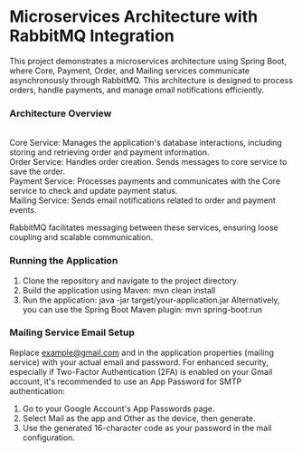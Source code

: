 # Microservices Architecture with RabbitMQ Integration

This project demonstrates a microservices 
architecture using Spring Boot, where Core, Payment, Order, and Mailing services 
communicate asynchronously through RabbitMQ. This architecture is designed to process orders, handle payments, 
and manage email notifications efficiently.

### Architecture Overview

<br />Core Service: Manages the application's database interactions, including storing and retrieving order and payment information.
<br />Order Service: Handles order creation. Sends messages to core service to save the order.
<br />Payment Service: Processes payments and communicates with the Core service to check and update payment status.
<br />Mailing Service: Sends email notifications related to order and payment events.

RabbitMQ facilitates messaging between these services, ensuring loose coupling and scalable communication.

### Running the Application
1. Clone the repository and navigate to the project directory.
2. Build the application using Maven: mvn clean install
3. Run the application: java -jar target/your-application.jar
Alternatively, you can use the Spring Boot Maven plugin: mvn spring-boot:run

### Mailing Service Email Setup
Replace example@gmail.com and <YourEmailPassword> in the application
properties (mailing service) with your actual email and password.
For enhanced security, especially if Two-Factor Authentication (2FA) is enabled on your Gmail account, 
it's recommended to use an App Password for SMTP authentication:
1. Go to your Google Account's App Passwords page.
2. Select Mail as the app and Other as the device, then generate.
3. Use the generated 16-character code as your password in the mail configuration.